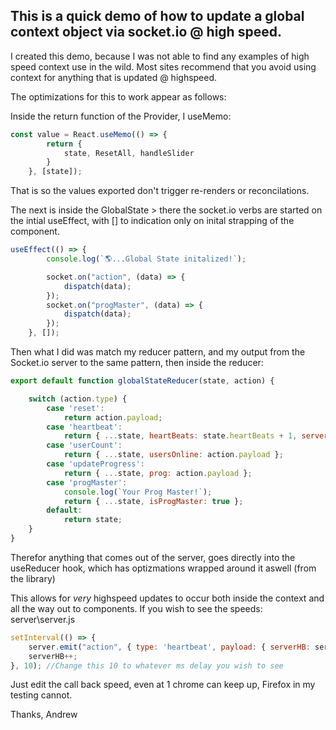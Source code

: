 ## This is a quick demo of how to update a global context object via socket.io @ high speed.

I created this demo, because I was not able to find any examples of high speed context use in the wild.
Most sites recommend that you avoid using context for anything that is updated @ highspeed.

The optimizations for this to work appear as follows:

Inside the return function of the Provider, I useMemo:

```javascript
const value = React.useMemo(() => {
        return {
            state, ResetAll, handleSlider
        }
    }, [state]);
```
That is so the values exported don't trigger re-renders or reconcilations.

The next is inside the GlobalState > there the socket.io verbs are started on the intial useEffect, with [] to indication only on inital strapping of the component.
```javascript
useEffect(() => {
        console.log(`🌎...Global State initalized!`);

        socket.on("action", (data) => {
            dispatch(data);
        });
        socket.on("progMaster", (data) => {
            dispatch(data);
        });
    }, []);
```
Then what I did was match my reducer pattern, and my output from the Socket.io server to the same pattern, then inside the reducer:
```javascript
export default function globalStateReducer(state, action) {

    switch (action.type) {
        case 'reset':
            return action.payload;
        case 'heartbeat':
            return { ...state, heartBeats: state.heartBeats + 1, serverHB: action.payload.serverHB, currentAlert: action.payload.alert };
        case 'userCount':
            return { ...state, usersOnline: action.payload };
        case 'updateProgress':
            return { ...state, prog: action.payload };
        case 'progMaster':
            console.log(`Your Prog Master!`);
            return { ...state, isProgMaster: true };
        default:
            return state;
    }
}
```
Therefor anything that comes out of the server, goes directly into the useReducer hook, which has optizmations wrapped around it aswell (from the library)

This allows for *very* highspeed updates to occur both inside the context and all the way out to components. 
If you wish to see the speeds:
server\server.js
```javascript
setInterval(() => {
    server.emit("action", { type: 'heartbeat', payload: { serverHB: serverHB, alert: Math.floor(Math.random() * 8) + 1 } });
    serverHB++;
}, 10); //Change this 10 to whatever ms delay you wish to see
```
Just edit the call back speed, even at 1 chrome can keep up, Firefox in my testing cannot.

Thanks,
Andrew